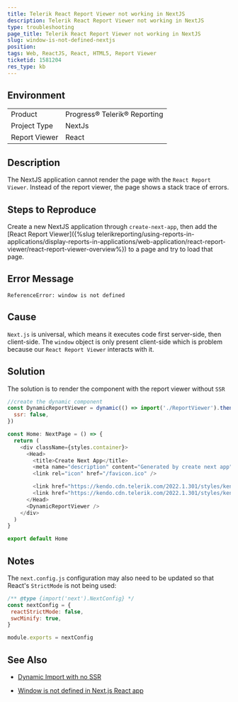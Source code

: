 ```yaml
---
title: Telerik React Report Viewer not working in NextJS
description: Telerik React Report Viewer not working in NextJS
type: troubleshooting
page_title: Telerik React Report Viewer not working in NextJS
slug: window-is-not-defined-nextjs
position: 
tags: Web, ReactJS, React, HTML5, Report Viewer
ticketid: 1581204
res_type: kb
---
```


## Environment
<table>
	<tbody>
		<tr>
			<td>Product</td>
			<td>Progress® Telerik® Reporting</td>
		</tr>
		<tr>
			<td>Project Type</td>
			<td>NextJs</td>
		</tr>
		<tr>
			<td>Report Viewer</td>
			<td>React</td>
		</tr>
	</tbody>
</table>


## Description

The NextJS application cannot render the page with the `React Report Viewer`. Instead of the report viewer, the page shows a stack trace of errors.

## Steps to Reproduce

Create a new NextJS application through `create-next-app`, then add the [React Report Viewer]({%slug telerikreporting/using-reports-in-applications/display-reports-in-applications/web-application/react-report-viewer/react-report-viewer-overview%}) to a page and try to load that page.

## Error Message

````
ReferenceError: window is not defined
````

## Cause

`Next.js` is universal, which means it executes code first server-side, then client-side. The `window` object is only present client-side which is problem because our `React Report Viewer` interacts with it. 

## Solution

The solution is to render the component with the report viewer without `SSR`

````JavaScript
//create the dynamic component
const DynamicReportViewer = dynamic(() => import('./ReportViewer').then(mod => mod.ReportViewer), {
  ssr: false,
})

const Home: NextPage = () => {
  return (
    <div className={styles.container}>
      <Head>
        <title>Create Next App</title>
        <meta name="description" content="Generated by create next app" />
        <link rel="icon" href="/favicon.ico" />

        <link href="https://kendo.cdn.telerik.com/2022.1.301/styles/kendo.common.min.css" rel="stylesheet" />
        <link href="https://kendo.cdn.telerik.com/2022.1.301/styles/kendo.blueopal.min.css" rel="stylesheet" />
      </Head>
      <DynamicReportViewer />
    </div>
  )
}

export default Home
````

## Notes

The `next.config.js` configuration may also need to be updated so that React's `StrictMode` is not being used:

````JavaScript
/** @type {import('next').NextConfig} */
const nextConfig = {
 reactStrictMode: false,
 swcMinify: true,
}

module.exports = nextConfig
````

## See Also

* [Dynamic Import with no SSR](https://nextjs.org/docs/advanced-features/dynamic-import#with-no-ssr)

* [Window is not defined in Next.js React app](https://stackoverflow.com/questions/55151041/window-is-not-defined-in-next-js-react-app)

